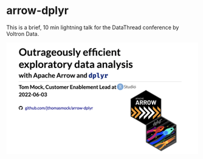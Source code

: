 
# arrow-dplyr

This is a brief, 10 min lightning talk for the DataThread conference by Voltron Data.

[![Title slide screenshot](index-img.png)](https://jthomasmock.github.io/arrow-dplyr/)